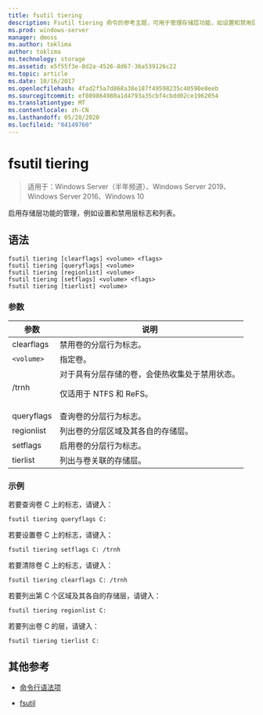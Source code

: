 ```yaml
---
title: fsutil tiering
description: Fsutil tiering 命令的参考主题，可用于管理存储层功能，如设置和禁用层标志和列表。
ms.prod: windows-server
manager: dmoss
ms.author: toklima
author: toklima
ms.technology: storage
ms.assetid: e5f55f3e-8d2a-4526-8d67-36a539126c22
ms.topic: article
ms.date: 10/16/2017
ms.openlocfilehash: 4fad2f5a7d868a38e187f49598235c40590e8eeb
ms.sourcegitcommit: ef089864980a1d4793a35cbf4cbdd02ce1962054
ms.translationtype: MT
ms.contentlocale: zh-CN
ms.lasthandoff: 05/28/2020
ms.locfileid: "84149760"
---
```

# <a name="fsutil-tiering"></a>fsutil tiering

> 适用于：Windows Server（半年频道）、Windows Server 2019、Windows Server 2016、Windows 10

启用存储层功能的管理，例如设置和禁用层标志和列表。

## <a name="syntax"></a>语法

```
fsutil tiering [clearflags] <volume> <flags>
fsutil tiering [queryflags] <volume>
fsutil tiering [regionlist] <volume>
fsutil tiering [setflags] <volume> <flags>
fsutil tiering [tierlist] <volume>
```

### <a name="parameters"></a>参数

| 参数 | 说明 |
| --------- | ----------- |
| clearflags | 禁用卷的分层行为标志。 |
| `<volume>` | 指定卷。 |
| /trnh | 对于具有分层存储的卷，会使热收集处于禁用状态。<p>仅适用于 NTFS 和 ReFS。 |
| queryflags | 查询卷的分层行为标志。 |
| regionlist | 列出卷的分层区域及其各自的存储层。 |
| setflags | 启用卷的分层行为标志。 |
| tierlist | 列出与卷关联的存储层。 |

### <a name="examples"></a>示例

若要查询卷 C 上的标志，请键入：

```
fsutil tiering queryflags C:
```

若要设置卷 C 上的标志，请键入：

```
fsutil tiering setflags C: /trnh
```

若要清除卷 C 上的标志，请键入：

```
fsutil tiering clearflags C: /trnh
```

若要列出第 C 个区域及其各自的存储层，请键入：

```
fsutil tiering regionlist C:
```

若要列出卷 C 的层，请键入：

```
fsutil tiering tierlist C:
```

## <a name="additional-references"></a>其他参考

- [命令行语法项](command-line-syntax-key.md)

- [fsutil](fsutil.md)
